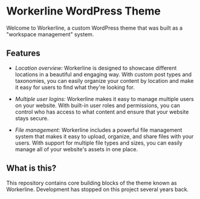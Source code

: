 # Workerline WordPress Theme

Welcome to Workerline, a custom WordPress theme that was built as a "workspace management" system.

## Features
- *Location overview:* Workerline is designed to showcase different locations in a beautiful and engaging way. With custom post types and taxonomies, you can easily organize your content by location and make it easy for users to find what they're looking for.

- *Multiple user logins:* Workerline makes it easy to manage multiple users on your website. With built-in user roles and permissions, you can control who has access to what content and ensure that your website stays secure.

- *File management:* Workerline includes a powerful file management system that makes it easy to upload, organize, and share files with your users. With support for multiple file types and sizes, you can easily manage all of your website's assets in one place.

## What is this?

This repository contains core building blocks of the theme known as Workerline. Development has stopped on this project several years back.

